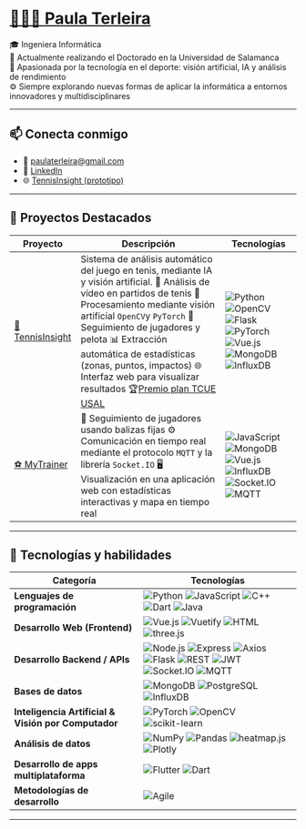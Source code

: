 # [👩🏻‍💻 Paula Terleira](https://paterle.github.io/) 

🎓 Ingeniera Informática  
📍 Actualmente realizando el Doctorado en la Universidad de Salamanca  
🎾 Apasionada por la tecnología en el deporte: visión artificial, IA y análisis de rendimiento  
⚙️​ Siempre explorando nuevas formas de aplicar la informática a entornos innovadores y multidisciplinares  

---

## 📫 Conecta conmigo

- 📧 paulaterleira@gmail.com  
- 🔗 [LinkedIn](https://www.linkedin.com/in/paula-terleira-fernandez/)  
- 🌐 [TennisInsight (prototipo)](https://tcue.usal.es/prototipos-orientados-al-mercado/fichas-prototipos-orientados-al-mercado/278-ficha-40)

---

## 💼 Proyectos Destacados

| Proyecto | Descripción | Tecnologías |
|---------|-------------|--------------|
| [🎾 TennisInsight](https://gredos.usal.es/handle/10366/164978) | Sistema de análisis automático del juego en tenis, mediante IA y visión artificial. 🎥 Análisis de vídeo en partidos de tenis 🤖 Procesamiento mediante visión artificial `OpenCV`y `PyTorch` 📍 Seguimiento de jugadores y pelota 📊 Extracción automática de estadísticas (zonas, puntos, impactos) 🌐 Interfaz web para visualizar resultados 🏆[Premio plan TCUE USAL]( https://tcue.usal.es/prototipos-orientados-al-mercado/fichas-prototipos-orientados-al-mercado/278-ficha-40) | ![Python](https://img.shields.io/badge/-Python-3776AB?logo=python&logoColor=white) ![OpenCV](https://img.shields.io/badge/-OpenCV-5C3EE8?logo=opencv&logoColor=white) ![Flask](https://img.shields.io/badge/-Flask-000000?logo=flask&logoColor=white) ![PyTorch](https://img.shields.io/badge/-PyTorch-EE4C2C?logo=pytorch&logoColor=white) ![Vue.js](https://img.shields.io/badge/-Vue.js-4FC08D?logo=vue.js&logoColor=white) ![MongoDB](https://img.shields.io/badge/-MongoDB-47A248?logo=mongodb&logoColor=white) ![InfluxDB](https://img.shields.io/badge/-InfluxDB-22ADF6?logo=influxdb&logoColor=white)|
| [⚽ MyTrainer](https://gredos.usal.es/handle/10366/151439) | 📍 Seguimiento de jugadores usando balizas fijas ⚙️ Comunicación en tiempo real mediante el protocolo `MQTT` y la librería `Socket.IO` 🖥️ Visualización en una aplicación web con estadísticas interactivas y mapa en tiempo real  | ![JavaScript](https://img.shields.io/badge/-JavaScript-F7DF1E?logo=javascript&logoColor=black) ![MongoDB](https://img.shields.io/badge/-MongoDB-47A248?logo=mongodb&logoColor=white) ![Vue.js](https://img.shields.io/badge/-Vue.js-4FC08D?logo=vue.js&logoColor=white) ![InfluxDB](https://img.shields.io/badge/-InfluxDB-22ADF6?logo=influxdb&logoColor=white) ![Socket.IO](https://img.shields.io/badge/-Socket.IO-010101?logo=socket.io&logoColor=white) ![MQTT](https://img.shields.io/badge/-MQTT-660066?logo=raspberrypi&logoColor=white)


---

## 🧠 Tecnologías y habilidades

| Categoría | Tecnologías |
|----------|-------------|
| **Lenguajes de programación** | ![Python](https://img.shields.io/badge/-Python-3776AB?logo=python&logoColor=white) ![JavaScript](https://img.shields.io/badge/-JavaScript-F7DF1E?logo=javascript&logoColor=black) ![C++](https://img.shields.io/badge/-C++-00599C?logo=c%2B%2B&logoColor=white) ![Dart](https://img.shields.io/badge/-Dart-0175C2?logo=dart&logoColor=white) ![Java](https://img.shields.io/badge/-Java-007396?logo=java&logoColor=white) |
| **Desarrollo Web (Frontend)** | ![Vue.js](https://img.shields.io/badge/-Vue.js-4FC08D?logo=vue.js&logoColor=white) ![Vuetify](https://img.shields.io/badge/-Vuetify-1867C0?logo=vuetify&logoColor=white) ![HTML](https://img.shields.io/badge/-HTML-E34F26?logo=html5&logoColor=white) ![three.js](https://img.shields.io/badge/-Three.js-000000?logo=three.js&logoColor=white) |
| **Desarrollo Backend / APIs** | ![Node.js](https://img.shields.io/badge/-Node.js-339933?logo=node.js&logoColor=white) ![Express](https://img.shields.io/badge/-Express-000000?logo=express&logoColor=white) ![Axios](https://img.shields.io/badge/-Axios-5A29E4?logo=axios&logoColor=white) ![Flask](https://img.shields.io/badge/-Flask-000000?logo=flask&logoColor=white) ![REST](https://img.shields.io/badge/-REST-000000?logo=vercel&logoColor=white) ![JWT](https://img.shields.io/badge/-JWT-000000?logo=jsonwebtokens&logoColor=white) ![Socket.IO](https://img.shields.io/badge/-Socket.IO-010101?logo=socket.io&logoColor=white) ![MQTT](https://img.shields.io/badge/-MQTT-660066?logo=raspberrypi&logoColor=white)
| **Bases de datos** | ![MongoDB](https://img.shields.io/badge/-MongoDB-47A248?logo=mongodb&logoColor=white) ![PostgreSQL](https://img.shields.io/badge/-PostgreSQL-336791?logo=postgresql&logoColor=white) ![InfluxDB](https://img.shields.io/badge/-InfluxDB-22ADF6?logo=influxdb&logoColor=white) |
| **Inteligencia Artificial & Visión por Computador** | ![PyTorch](https://img.shields.io/badge/-PyTorch-EE4C2C?logo=pytorch&logoColor=white) ![OpenCV](https://img.shields.io/badge/-OpenCV-5C3EE8?logo=opencv&logoColor=white) ![scikit-learn](https://img.shields.io/badge/-scikit--learn-F7931E?logo=scikitlearn&logoColor=white) |
| **Análisis de datos** | ![NumPy](https://img.shields.io/badge/-NumPy-013243?logo=numpy&logoColor=white) ![Pandas](https://img.shields.io/badge/-Pandas-150458?logo=pandas&logoColor=white) ![heatmap.js](https://img.shields.io/badge/-heatmap.js-FC5130?logoColor=white) ![Plotly](https://img.shields.io/badge/-Plotly-3F4F75?logo=plotly&logoColor=white) |
| **Desarrollo de apps multiplataforma** | ![Flutter](https://img.shields.io/badge/-Flutter-02569B?logo=flutter&logoColor=white) ![Dart](https://img.shields.io/badge/-Dart-0175C2?logo=dart&logoColor=white) |
| **Metodologías de desarrollo** | ![Agile](https://img.shields.io/badge/-Agile-FF6F00?logo=scrumalliance&logoColor=white) |


---


